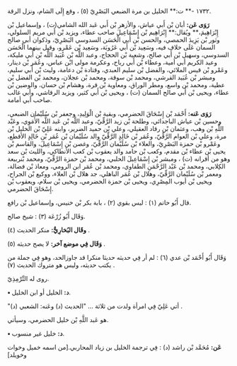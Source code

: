 ١٧٣٢ -** ت:** الخليل بن مرة الضبعي البَصْرِيّ (٥) ، وقع إِلَى الشام، ونزل الرقة.

**رَوَى عَن:** أبان بْن أَبي عياش، والأزهر بْن أَبي عَبد الله الشامي(ت) ، وإسماعيل بْن إِبْرَاهِيمَ،** ويُقال:** إِبْرَاهِيم بْن إِسْمَاعِيلَ صاحب عطاء، ويزيد بْن أَبي مريم السلولي، وثور بْن يَزِيدَ الحمصي، والحسن بْن أَبي الْحَسَن السدوسي البَصْرِيّ، وذكوان أبي صالح السمان عَلَى خلاف فيه، وسَعِيد بْن أَبي عَرُوبَة، وسَعِيد بْن عَمْرو، وقيل بينهما الْحَسَن السدوسي، وسهيل بْن أَبي صالح، وشعبة بْن الحجاج، وعبد اللَّه بْن عُبَيد اللَّه بْن أَبي مليكة، وعبد الكريم أبي أمية، وعطاء بْن أَبي رباح، وعكرمة مولى ابْن عباس، وعُمَر بْن دينار، وعَمْرو بْن قيس الملائي، والفضل بْن سليم العبدي، وقتادة بْن دعامة، وليث بْن أَبي سليم، ومبشر بْن عُبَيد القرشي، ومحمد بْن سوقة، ومحمد بْن عجلان، ومحمد بْن الفضل بْن عطية، ومحمد بْن واسع، ومطر الوراق، ومعاوية بْن قرة، وهشام بْن حسان، والوضين بْن عطاء، ويحيى بْن أَبي صالح السمان (ت) ، ويحيى بْن أَبي كثير، ويزيد الرقاشي، وأبي غالب صاحب أبي أمامة.

**رَوَى عَنه:** أَحْمَد بْن إِسْحَاقَ الحضرمي، وبقية بْن الْوَلِيدِ، وجعفر بْن سُلَيْمان الضبعي، وحسين بْن عياش الباجدائي، وطلحة بْن زيد الرَّقِّيّ، وعبد اللَّه بْن عَبد اللَّه الأُمَوِي، وعَبْد اللَّهِ بْن وهب، وعثمان بْن رقاد العقيلي، وعلي بْن حميد الضرير، وابنه عَلِيّ بْن الخليل بْن مرة، وعلي بْن العوام الرَّقِّيّ، وعُمَر بْن خَالِدٍ الرَّقِّيّ والد سُلَيْمان بْن عُمَر بْن خَالِدٍ الأقطع، وعَمْرو بْن حمزة البَصْرِيّ، والعلاء بْن سُلَيْمان الرَّقِّيّ، وغصن بْن إِسْمَاعِيلَ، والقاسم بْن يحيى بْن عطاء بْن مقدم، وكعب بْن حامد والد يعقوب بْن كعب الأنطاكي، والليث بْن سعد وهو من أقرانه (ت) ، ومبشر بْن إِسْمَاعِيلَ الحلبي، ومحمد بْن حمزة الرَّقِّيّ، ومحمد بْنربيعة الكِلابي، ومحمد بْن عَبْد الرَّحْمَنِ الطفاوي، ومحمد بْن عُمَر ابن الرومي، ومعاذ بْن فضالة، ومعمر بْن سُلَيْمان الرَّقِّيّ، وهلال بْن عُمَر الباهلي، جد هلال بْن العلاء، ووكيع بْن الجراح، ويحيى بْن أيوب المِصْرِي، ويحيى بْن حمزة الحضرمي، ويحيى بْن سلام، ويعقوب بْن إِسْحَاقَ الحضرمي.

قال أَبُو حاتم (١) : ليس بقوي (٢) ، بابة بكر بْن خنيس، وإسماعيل بْن رافع.

وَقَال أَبُو زُرْعَة (٣) : شيخ صالح.

**وقَال البُخارِيُّ:** منكر الحديث (٤) .

**وَقَال فِي موضع آخر:** لا يصح حديثه (٥) .

وَقَال أَبُو أَحْمَد بْن عدي (٦) : لم أر فِي حديثه حديثا منكرا قد جاوزالحد، وهو فِي جملة من يكتب حديثه، وليس هو متروك الحديث (٧) .

روى له التِّرْمِذِيّ.

**• د:** الخليل أو ابن الخليل.

"أتي عَلِيّ فِي امرأة ولدت من ثلاثة ... "الحديث (د) وعَنه: الشعبي (د) .

هو عَبد اللَّهِ بْن خليل الحضرمي، وسيأتي.

**• د:** خليل غير منسوب.

**عَن:** مُحَمَّد بْن راشد (د) : فِي ترجمة الخليل بن زياد المحاربي.[من اسمه خميل وخوات وخويلد]